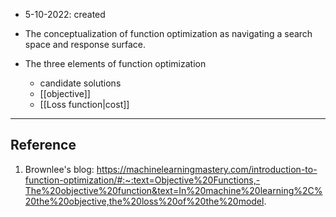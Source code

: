 - 5-10-2022: created

- The conceptualization of function optimization as navigating a search space and response surface.

- The three elements of function optimization
	- candidate solutions
	- [[objective]]
	- [[Loss function|cost]]



---
## Reference
1. Brownlee's blog: https://machinelearningmastery.com/introduction-to-function-optimization/#:~:text=Objective%20Functions,-The%20objective%20function&text=In%20machine%20learning%2C%20the%20objective,the%20loss%20of%20the%20model.